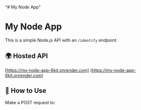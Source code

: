 "# My Node App" 
# My Node App

This is a simple Node.js API with an `/identify` endpoint.

## 🌍 Hosted API
[https://my-node-app-6kjt.onrender.com]
(https://my-node-app-6kjt.onrender.com)  

## 🚀 How to Use
Make a POST request to:
